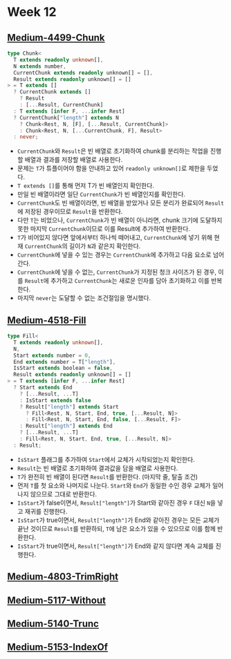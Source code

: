 # Week 12

## [Medium-4499-Chunk](./medium/4499-chunk.ts)

```ts
type Chunk<
  T extends readonly unknown[],
  N extends number,
  CurrentChunk extends readonly unknown[] = [],
  Result extends readonly unknown[] = []
> = T extends []
  ? CurrentChunk extends []
    ? Result
    : [...Result, CurrentChunk]
  : T extends [infer F, ...infer Rest]
  ? CurrentChunk["length"] extends N
    ? Chunk<Rest, N, [F], [...Result, CurrentChunk]>
    : Chunk<Rest, N, [...CurrentChunk, F], Result>
  : never;
```

- `CurrentChunk`와 `Result`은 빈 배열로 초기화하여 chunk를 분리하는 작업을 진행할 배열과 결과를 저장할 배열로 사용한다.
- 문제는 `T`가 튜플이어야 함을 안내하고 있어 `readonly unknown[]`로 제한을 두었다.
- `T extends []`를 통해 먼저 T가 빈 배열인지 확인한다.
- 만일 빈 배열이라면 일단 `CurrentChunk`가 빈 배열인지를 확인한다.
- `CurrentChunk`도 빈 배열이라면, 빈 배열을 받았거나 모든 분리가 완료되어 `Result`에 저장된 경우이므로 `Result`을 반환한다.
- 다만 `T`는 비었으나, `CurrentChunk`가 빈 배열이 아니라면, chunk 크기에 도달하지 못한 마지막 `CurrentChunk`이므로 이를 Result에 추가하여 반환한다.
- `T`가 비어있지 않다면 앞에서부터 하나씩 떼어내고, `CurrentChunk`에 넣기 위해 현재 `CurrentChunk`의 길이가 `N`과 같은지 확인한다.
- `CurrentChunk`에 넣을 수 있는 경우는 `CurrentChunk`에 추가하고 다음 요소로 넘어간다.
- `CurrentChunk`에 넣을 수 없는, `CurrentChunk`가 지정된 청크 사이즈가 된 경우, 이를 `Result`에 추가하고 `CurrentChunk`는 새로운 인자를 담아 초기화하고 이를 반복한다.
- 마지막 `never`는 도달할 수 없는 조건절임을 명시했다.

## [Medium-4518-Fill](./medium/4518-fill.ts)

```ts
type Fill<
  T extends readonly unknown[],
  N,
  Start extends number = 0,
  End extends number = T["length"],
  IsStart extends boolean = false,
  Result extends readonly unknown[] = []
> = T extends [infer F, ...infer Rest]
  ? Start extends End
    ? [...Result, ...T]
    : IsStart extends false
    ? Result["length"] extends Start
      ? Fill<Rest, N, Start, End, true, [...Result, N]>
      : Fill<Rest, N, Start, End, false, [...Result, F]>
    : Result["length"] extends End
    ? [...Result, ...T]
    : Fill<Rest, N, Start, End, true, [...Result, N]>
  : Result;
```

- `IsStart` 플래그를 추가하여 `Start`에서 교체가 시작되었는지 확인한다.
- `Result`는 빈 배열로 초기화하여 결과값을 담을 배열로 사용한다.
- `T`가 완전히 빈 배열이 된다면 `Result`를 반환한다. (마지막 줄, 탈출 조건)
- 먼저 `T`를 첫 요소와 나머지로 나눈다. `Start`와 `End`가 동일한 수인 경우 교체가 일어나지 않으므로 그대로 반환한다.
- `IsStart`가 false이면서, `Result["length"]`가 Start와 같아진 경우 `F` 대신 `N`을 넣고 재귀를 진행한다.
- `IsStart`가 true이면서, `Result["length"]`가 End와 같아진 경우는 모든 교체가 끝난 것이므로 `Result`를 반환하되, `T`에 남은 요소가 있을 수 있으므로 이를 함께 반환한다.
- `IsStart`가 true이면서, `Result["length"]`가 End와 같지 않다면 계속 교체를 진행한다.

## [Medium-4803-TrimRight](./medium/4803-trim-right.ts)

## [Medium-5117-Without](./medium/5117-without.ts)

## [Medium-5140-Trunc](./medium/5140-trunc.ts)

## [Medium-5153-IndexOf](./medium/5153-indexof.ts)
